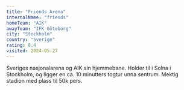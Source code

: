 ```yaml
---
title: "Friends Arena"
internalName: "friends"
homeTeam: "AIK"
awayTeam: "IFK Göteborg"
city: "Stockholm"
country: "Sverige"
rating: 8.4
visited: 2024-05-27
---
```


Sveriges nasjonalarena og AIK sin hjemmebane. Holder til i Solna i Stockholm, og ligger en ca. 10 minutters togtur unna sentrum. Mektig stadion med plass til 50k pers.
